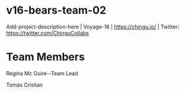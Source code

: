 # v16-bears-team-02
Add-project-description-here | Voyage-16 | https://chingu.io/ | Twitter: https://twitter.com/ChinguCollabs

# Team Members

Regina Mc Guire--Team Lead

Tomás Cristian
